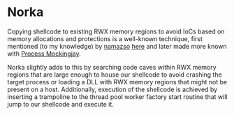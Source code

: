 # Norka
Copying shellcode to existing RWX memory regions to avoid IoCs based on memory allocations and protections is a well-known technique, first mentioned (to my knowledge) by [namazso]([url](https://twitter.com/namazso)) [here]([url](https://www.unknowncheats.me/forum/anti-cheat-bypass/286274-internal-detection-vectors-bypass.html)) and later made more known with [Process Mockingjay]([url](https://www.securityjoes.com/post/process-mockingjay-echoing-rwx-in-userland-to-achieve-code-execution)).

Norka slightly adds to this by searching code caves within RWX memory regions that are large enough to house our shellcode to avoid crashing the target process or loading a DLL with RWX memory regions that might not be present on a host. Additionally, execution of the shellcode is achieved by inserting a trampoline to the thread pool worker factory start routine that will jump to our shellcode and execute it.
